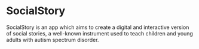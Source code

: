 # SocialStory

SocialStory is an app which aims to create a digital and interactive version of social stories, a well-known instrument used to teach children and young adults with autism spectrum disorder.
